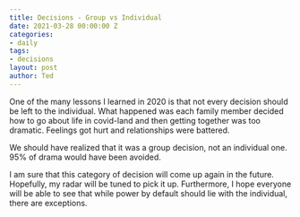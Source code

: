 ```yaml
---
title: Decisions - Group vs Individual
date: 2021-03-28 00:00:00 Z
categories:
- daily
tags:
- decisions
layout: post
author: Ted
---
```


One of the many lessons I learned in 2020 is that not every decision should be left to the individual. What happened was each family member decided how to go about life in covid-land and then getting together was too dramatic. Feelings got hurt and relationships were battered.

We should have realized that it was a group decision, not an individual one. 95% of drama would have been avoided. 

I am sure that this category of decision will come up again in the future. Hopefully, my radar will be tuned to pick it up. Furthermore, I hope everyone will be able to see that while power by default should lie with the individual, there are exceptions. 
